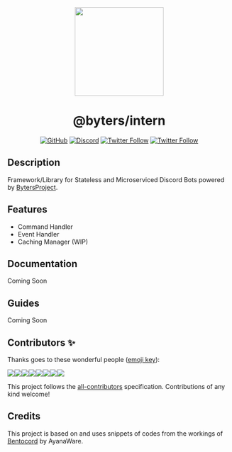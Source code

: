 <div align="center">

<img src="https://i.imgur.com/Y7mNn9U.png" height="200px" width="200px">
<h1>@byters/intern</h1>

[![GitHub](https://img.shields.io/github/license/bytersproject/intern?logo=github&style=flat-square)](https://github.com/bytersproject/intern/blob/master/LICENSE.md)
[![Discord](https://img.shields.io/discord/431926924433162261?color=697EC4&label=Discord&logo=discord&logoColor=FDFEFE&style=flat-square)](https://discord.gg/cPqNUMM)
[![Twitter Follow](https://img.shields.io/twitter/follow/adityatripathid?label=Follow%20@adityatripathid&logo=twitter&colorB=1DA1F2&style=flat-square)](https://twitter.com/adityatripathid)
[![Twitter Follow](https://img.shields.io/twitter/follow/QuantumlyTngld?label=Follow%20@QuantumlyTngld&logo=twitter&colorB=1DA1F2&style=flat-square)](https://twitter.com/quantumlytngld)
</div>

## Description
Framework/Library for Stateless and Microserviced Discord Bots powered by [BytersProject](https://github.com/BytersProject).

## Features
- Command Handler
- Event Handler
- Caching Manager (WIP)

## Documentation
Coming Soon

## Guides
Coming Soon

## Contributors ✨

Thanks goes to these wonderful people ([emoji key](https://allcontributors.org/docs/en/emoji-key)):

[![](https://sourcerer.io/fame/QuantumlyTangled/BytersProject/intern/images/0)](https://sourcerer.io/fame/QuantumlyTangled/BytersProject/intern/links/0)[![](https://sourcerer.io/fame/QuantumlyTangled/BytersProject/intern/images/1)](https://sourcerer.io/fame/QuantumlyTangled/BytersProject/intern/links/1)[![](https://sourcerer.io/fame/QuantumlyTangled/BytersProject/intern/images/2)](https://sourcerer.io/fame/QuantumlyTangled/BytersProject/intern/links/2)[![](https://sourcerer.io/fame/QuantumlyTangled/BytersProject/intern/images/3)](https://sourcerer.io/fame/QuantumlyTangled/BytersProject/intern/links/3)[![](https://sourcerer.io/fame/QuantumlyTangled/BytersProject/intern/images/4)](https://sourcerer.io/fame/QuantumlyTangled/BytersProject/intern/links/4)[![](https://sourcerer.io/fame/QuantumlyTangled/BytersProject/intern/images/5)](https://sourcerer.io/fame/QuantumlyTangled/BytersProject/intern/links/5)[![](https://sourcerer.io/fame/QuantumlyTangled/BytersProject/intern/images/6)](https://sourcerer.io/fame/QuantumlyTangled/BytersProject/intern/links/6)[![](https://sourcerer.io/fame/QuantumlyTangled/BytersProject/intern/images/7)](https://sourcerer.io/fame/QuantumlyTangled/BytersProject/intern/links/7)

<!-- ALL-CONTRIBUTORS-LIST:START - Do not remove or modify this section -->
<!-- prettier-ignore-start -->
<!-- markdownlint-disable -->
<!-- markdownlint-enable -->
<!-- prettier-ignore-end -->
<!-- ALL-CONTRIBUTORS-LIST:END -->

This project follows the [all-contributors](https://github.com/all-contributors/all-contributors) specification. Contributions of any kind welcome!

## Credits
This project is based on and uses snippets of codes from the workings of [Bentocord](https://gitlab.com/ayanaware/bentocord) by AyanaWare.
